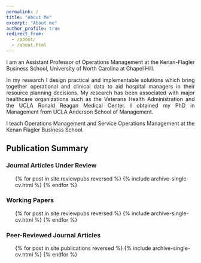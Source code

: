 ```yaml
---
permalink: /
title: "About Me"
excerpt: "About me"
author_profile: true
redirect_from:
  - /about/
  - /about.html
---
```

<p align="justify">
I am an Assistant Professor of Operations Management at the Kenan-Flagler Business School, University of North Carolina at Chapel Hill. <br>
</p>
<p align="justify">
In my research I design practical and implementable solutions which bring together operational and clinical data to aid hospital managers in their resource planning decisions. My research has been associated with major healthcare organizations such as the Veterans Health Administration and the UCLA Ronald Reagan Medical Center.  I obtained my PhD in Management from UCLA Anderson School of Management.<br>
</p>
<p align="justify">
I teach Operations Management and Service Operations Management at the Kenan Flagler Business School.<br>
</p>

## Publication Summary

### Journal Articles Under Review

 <ul>{% for post in site.reviewpubs reversed %}
    {% include archive-single-cv.html %}
  {% endfor %}</ul>

### Working Papers

 <ul>{% for post in site.reviewpubs reversed %}
    {% include archive-single-cv.html %}
  {% endfor %}</ul>

### Peer-Reviewed Journal Articles

 <ul>{% for post in site.publications reversed %}
    {% include archive-single-cv.html %}
  {% endfor %}</ul>


